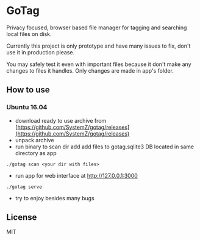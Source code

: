 # GoTag

Privacy focused, browser based file manager for tagging and searching local files on disk.

Currently this project is only prototype and have many issues to fix, don't use it in production please.

You may safely test it even with important files because it don't make any changes to files it handles.
Only changes are made in app's folder.

## How to use

### Ubuntu 16.04

- download ready to use archive from [https://github.com/SystemZ/gotag/releases](https://github.com/SystemZ/gotag/releases)
- unpack archive
- run binary to scan dir add add files to gotag.sqlite3 DB located in same directory as app
```
./gotag scan <your dir with files>
```
- run app for web interface at http://127.0.0.1:3000
```
./gotag serve
```
- try to enjoy besides many bugs

## License

MIT